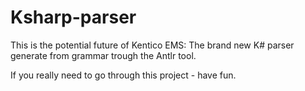 # Ksharp-parser

This is the potential future of Kentico EMS: The brand new K# parser generate from grammar trough the Antlr tool. 

If you really need to go through this project -  have fun.
